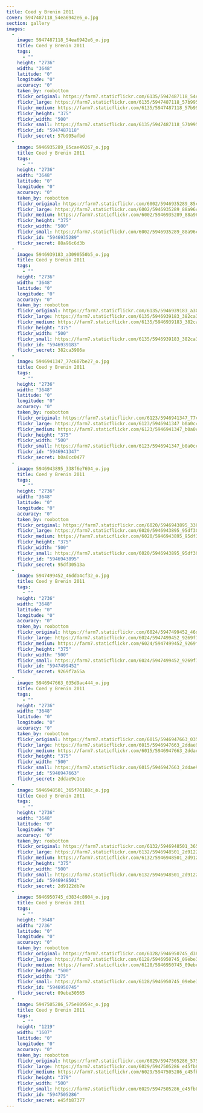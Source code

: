 ```yaml
---
title: Coed y Brenin 2011
cover: 5947487118_54ea6942e6_o.jpg
section: gallery
images:
  - 
    image: 5947487118_54ea6942e6_o.jpg
    title: Coed y Brenin 2011
    tags:
      - ""
    height: "2736"
    width: "3648"
    latitude: "0"
    longitude: "0"
    accuracy: "0"
    taken_by: roobottom
    flickr_original: https://farm7.staticflickr.com/6135/5947487118_54ea6942e6_o.jpg
    flickr_large: https://farm7.staticflickr.com/6135/5947487118_57b995afbd_b.jpg
    flickr_medium: https://farm7.staticflickr.com/6135/5947487118_57b995afbd.jpg
    flickr_height: "375"
    flickr_width: "500"
    flickr_small: https://farm7.staticflickr.com/6135/5947487118_57b995afbd_m.jpg
    flickr_id: "5947487118"
    flickr_secret: 57b995afbd
  - 
    image: 5946935289_85cae49267_o.jpg
    title: Coed y Brenin 2011
    tags:
      - ""
    height: "2736"
    width: "3648"
    latitude: "0"
    longitude: "0"
    accuracy: "0"
    taken_by: roobottom
    flickr_original: https://farm7.staticflickr.com/6002/5946935289_85cae49267_o.jpg
    flickr_large: https://farm7.staticflickr.com/6002/5946935289_88a96c6d3b_b.jpg
    flickr_medium: https://farm7.staticflickr.com/6002/5946935289_88a96c6d3b.jpg
    flickr_height: "375"
    flickr_width: "500"
    flickr_small: https://farm7.staticflickr.com/6002/5946935289_88a96c6d3b_m.jpg
    flickr_id: "5946935289"
    flickr_secret: 88a96c6d3b
  - 
    image: 5946939183_a3090550b5_o.jpg
    title: Coed y Brenin 2011
    tags:
      - ""
    height: "2736"
    width: "3648"
    latitude: "0"
    longitude: "0"
    accuracy: "0"
    taken_by: roobottom
    flickr_original: https://farm7.staticflickr.com/6135/5946939183_a3090550b5_o.jpg
    flickr_large: https://farm7.staticflickr.com/6135/5946939183_382ca3986a_b.jpg
    flickr_medium: https://farm7.staticflickr.com/6135/5946939183_382ca3986a.jpg
    flickr_height: "375"
    flickr_width: "500"
    flickr_small: https://farm7.staticflickr.com/6135/5946939183_382ca3986a_m.jpg
    flickr_id: "5946939183"
    flickr_secret: 382ca3986a
  - 
    image: 5946941347_77c607be27_o.jpg
    title: Coed y Brenin 2011
    tags:
      - ""
    height: "2736"
    width: "3648"
    latitude: "0"
    longitude: "0"
    accuracy: "0"
    taken_by: roobottom
    flickr_original: https://farm7.staticflickr.com/6123/5946941347_77c607be27_o.jpg
    flickr_large: https://farm7.staticflickr.com/6123/5946941347_b0a0cc0477_b.jpg
    flickr_medium: https://farm7.staticflickr.com/6123/5946941347_b0a0cc0477.jpg
    flickr_height: "375"
    flickr_width: "500"
    flickr_small: https://farm7.staticflickr.com/6123/5946941347_b0a0cc0477_m.jpg
    flickr_id: "5946941347"
    flickr_secret: b0a0cc0477
  - 
    image: 5946943895_338f6e7694_o.jpg
    title: Coed y Brenin 2011
    tags:
      - ""
    height: "2736"
    width: "3648"
    latitude: "0"
    longitude: "0"
    accuracy: "0"
    taken_by: roobottom
    flickr_original: https://farm7.staticflickr.com/6020/5946943895_338f6e7694_o.jpg
    flickr_large: https://farm7.staticflickr.com/6020/5946943895_95df30513a_b.jpg
    flickr_medium: https://farm7.staticflickr.com/6020/5946943895_95df30513a.jpg
    flickr_height: "375"
    flickr_width: "500"
    flickr_small: https://farm7.staticflickr.com/6020/5946943895_95df30513a_m.jpg
    flickr_id: "5946943895"
    flickr_secret: 95df30513a
  - 
    image: 5947499452_46dda4cf32_o.jpg
    title: Coed y Brenin 2011
    tags:
      - ""
    height: "2736"
    width: "3648"
    latitude: "0"
    longitude: "0"
    accuracy: "0"
    taken_by: roobottom
    flickr_original: https://farm7.staticflickr.com/6024/5947499452_46dda4cf32_o.jpg
    flickr_large: https://farm7.staticflickr.com/6024/5947499452_9269f7a55a_b.jpg
    flickr_medium: https://farm7.staticflickr.com/6024/5947499452_9269f7a55a.jpg
    flickr_height: "375"
    flickr_width: "500"
    flickr_small: https://farm7.staticflickr.com/6024/5947499452_9269f7a55a_m.jpg
    flickr_id: "5947499452"
    flickr_secret: 9269f7a55a
  - 
    image: 5946947663_035d9ac444_o.jpg
    title: Coed y Brenin 2011
    tags:
      - ""
    height: "2736"
    width: "3648"
    latitude: "0"
    longitude: "0"
    accuracy: "0"
    taken_by: roobottom
    flickr_original: https://farm7.staticflickr.com/6015/5946947663_035d9ac444_o.jpg
    flickr_large: https://farm7.staticflickr.com/6015/5946947663_2ddae9c1ce_b.jpg
    flickr_medium: https://farm7.staticflickr.com/6015/5946947663_2ddae9c1ce.jpg
    flickr_height: "375"
    flickr_width: "500"
    flickr_small: https://farm7.staticflickr.com/6015/5946947663_2ddae9c1ce_m.jpg
    flickr_id: "5946947663"
    flickr_secret: 2ddae9c1ce
  - 
    image: 5946948501_365f70188c_o.jpg
    title: Coed y Brenin 2011
    tags:
      - ""
    height: "2736"
    width: "3648"
    latitude: "0"
    longitude: "0"
    accuracy: "0"
    taken_by: roobottom
    flickr_original: https://farm7.staticflickr.com/6132/5946948501_365f70188c_o.jpg
    flickr_large: https://farm7.staticflickr.com/6132/5946948501_2d9122db7e_b.jpg
    flickr_medium: https://farm7.staticflickr.com/6132/5946948501_2d9122db7e.jpg
    flickr_height: "375"
    flickr_width: "500"
    flickr_small: https://farm7.staticflickr.com/6132/5946948501_2d9122db7e_m.jpg
    flickr_id: "5946948501"
    flickr_secret: 2d9122db7e
  - 
    image: 5946950745_d3834c8904_o.jpg
    title: Coed y Brenin 2011
    tags:
      - ""
    height: "3648"
    width: "2736"
    latitude: "0"
    longitude: "0"
    accuracy: "0"
    taken_by: roobottom
    flickr_original: https://farm7.staticflickr.com/6128/5946950745_d3834c8904_o.jpg
    flickr_large: https://farm7.staticflickr.com/6128/5946950745_09ebe30565_b.jpg
    flickr_medium: https://farm7.staticflickr.com/6128/5946950745_09ebe30565.jpg
    flickr_height: "500"
    flickr_width: "375"
    flickr_small: https://farm7.staticflickr.com/6128/5946950745_09ebe30565_m.jpg
    flickr_id: "5946950745"
    flickr_secret: 09ebe30565
  - 
    image: 5947505286_575e80959c_o.jpg
    title: Coed y Brenin 2011
    tags:
      - ""
    height: "1219"
    width: "1607"
    latitude: "0"
    longitude: "0"
    accuracy: "0"
    taken_by: roobottom
    flickr_original: https://farm7.staticflickr.com/6029/5947505286_575e80959c_o.jpg
    flickr_large: https://farm7.staticflickr.com/6029/5947505286_e45fb87377_b.jpg
    flickr_medium: https://farm7.staticflickr.com/6029/5947505286_e45fb87377.jpg
    flickr_height: "379"
    flickr_width: "500"
    flickr_small: https://farm7.staticflickr.com/6029/5947505286_e45fb87377_m.jpg
    flickr_id: "5947505286"
    flickr_secret: e45fb87377
---
```

